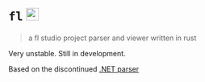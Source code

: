 # `fl` <img src="https://skillicons.dev/icons?i=rust" alt="rust" width="25"/>

> a fl studio project parser and viewer written in rust

Very unstable. Still in development.

Based on the discontinued [.NET parser](https://github.com/monadgroup/FLParser)
